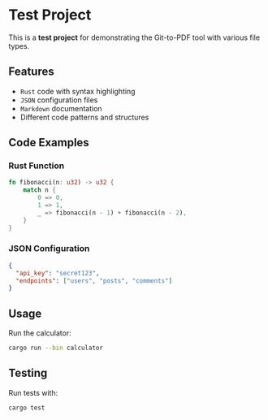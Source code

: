 # Test Project

This is a **test project** for demonstrating the Git-to-PDF tool with various file types.

## Features

- `Rust` code with syntax highlighting
- `JSON` configuration files
- `Markdown` documentation
- Different code patterns and structures

## Code Examples

### Rust Function
```rust
fn fibonacci(n: u32) -> u32 {
    match n {
        0 => 0,
        1 => 1,
        _ => fibonacci(n - 1) + fibonacci(n - 2),
    }
}
```

### JSON Configuration
```json
{
  "api_key": "secret123",
  "endpoints": ["users", "posts", "comments"]
}
```

## Usage

Run the calculator:
```bash
cargo run --bin calculator
```

## Testing

Run tests with:
```bash
cargo test
```